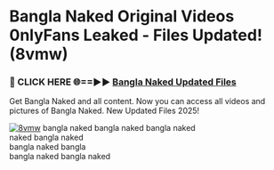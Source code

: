 # Bangla Naked Original Videos 0nlyFans Leaked - Files Updated! (8vmw)

<h3>🔴 CLICK HERE 🌐==►► <a href="https://tinyurl.com/yckcrads" rel="nofollow">Bangla Naked Updated Files</a></h3>

Get Bangla Naked and all content. Now you can access all videos and pictures of Bangla Naked. New Updated Files 2025!

[![8vmw](https://i.imgur.com/hpKpOFt.gif)](https://tinyurl.com/yckcrads)
bangla naked bangla naked bangla naked<br>
naked bangla naked<br>
bangla naked bangla<br>
bangla naked bangla naked